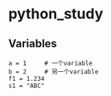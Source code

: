 # python_study
## Variables

    a = 1     # 一个variable
    b = 2     # 另一个variable
    f1 = 1.234
    s1 = "ABC"

